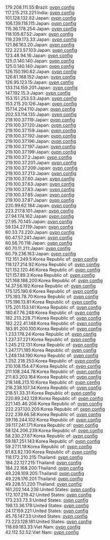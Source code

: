 179.208.111.55:Brazil: [ovpn config](vpn/179_208_111_55.ovpn)  
117.215.213.221:India: [ovpn config](vpn/117_215_213_221.ovpn)  
101.128.132.82:Japan: [ovpn config](vpn/101_128_132_82.ovpn)  
106.139.118.115:Japan: [ovpn config](vpn/106_139_118_115.ovpn)  
115.36.178.254:Japan: [ovpn config](vpn/115_36_178_254.ovpn)  
118.105.87.52:Japan: [ovpn config](vpn/118_105_87_52.ovpn)  
119.239.173.33:Japan: [ovpn config](vpn/119_239_173_33.ovpn)  
121.86.163.20:Japan: [ovpn config](vpn/121_86_163_20.ovpn)  
122.223.57.103:Japan: [ovpn config](vpn/122_223_57_103.ovpn)  
123.48.94.16:Japan: [ovpn config](vpn/123_48_94_16.ovpn)  
125.0.140.140:Japan: [ovpn config](vpn/125_0_140_140.ovpn)  
125.0.140.140:Japan: [ovpn config](vpn/125_0_140_140.ovpn)  
126.150.190.62:Japan: [ovpn config](vpn/126_150_190_62.ovpn)  
126.61.168.152:Japan: [ovpn config](vpn/126_61_168_152.ovpn)  
126.95.123.15:Japan: [ovpn config](vpn/126_95_123_15.ovpn)  
133.114.159.201:Japan: [ovpn config](vpn/133_114_159_201.ovpn)  
147.192.15.3:Japan: [ovpn config](vpn/147_192_15_3.ovpn)  
153.151.253.53:Japan: [ovpn config](vpn/153_151_253_53.ovpn)  
153.215.20.126:Japan: [ovpn config](vpn/153_215_20_126.ovpn)  
157.14.204.110:Japan: [ovpn config](vpn/157_14_204_110.ovpn)  
202.53.114.135:Japan: [ovpn config](vpn/202_53_114_135.ovpn)  
219.100.37.119:Japan: [ovpn config](vpn/219_100_37_119.ovpn)  
219.100.37.120:Japan: [ovpn config](vpn/219_100_37_120.ovpn)  
219.100.37.159:Japan: [ovpn config](vpn/219_100_37_159.ovpn)  
219.100.37.192:Japan: [ovpn config](vpn/219_100_37_192.ovpn)  
219.100.37.196:Japan: [ovpn config](vpn/219_100_37_196.ovpn)  
219.100.37.197:Japan: [ovpn config](vpn/219_100_37_197.ovpn)  
219.100.37.199:Japan: [ovpn config](vpn/219_100_37_199.ovpn)  
219.100.37.2:Japan: [ovpn config](vpn/219_100_37_2.ovpn)  
219.100.37.201:Japan: [ovpn config](vpn/219_100_37_201.ovpn)  
219.100.37.209:Japan: [ovpn config](vpn/219_100_37_209.ovpn)  
219.100.37.213:Japan: [ovpn config](vpn/219_100_37_213.ovpn)  
219.100.37.60:Japan: [ovpn config](vpn/219_100_37_60.ovpn)  
219.100.37.63:Japan: [ovpn config](vpn/219_100_37_63.ovpn)  
219.100.37.83:Japan: [ovpn config](vpn/219_100_37_83.ovpn)  
219.100.37.85:Japan: [ovpn config](vpn/219_100_37_85.ovpn)  
219.100.37.87:Japan: [ovpn config](vpn/219_100_37_87.ovpn)  
220.99.62.184:Japan: [ovpn config](vpn/220_99_62_184.ovpn)  
223.217.8.101:Japan: [ovpn config](vpn/223_217_8_101.ovpn)  
27.94.174.162:Japan: [ovpn config](vpn/27_94_174_162.ovpn)  
27.95.70.145:Japan: [ovpn config](vpn/27_95_70_145.ovpn)  
59.134.27.119:Japan: [ovpn config](vpn/59_134_27_119.ovpn)  
60.33.73.220:Japan: [ovpn config](vpn/60_33_73_220.ovpn)  
60.47.57.241:Japan: [ovpn config](vpn/60_47_57_241.ovpn)  
60.56.70.118:Japan: [ovpn config](vpn/60_56_70_118.ovpn)  
60.70.11.211:Japan: [ovpn config](vpn/60_70_11_211.ovpn)  
60.79.236.163:Japan: [ovpn config](vpn/60_79_236_163.ovpn)  
112.151.249.5:Korea Republic of: [ovpn config](vpn/112_151_249_5.ovpn)  
118.127.214.92:Korea Republic of: [ovpn config](vpn/118_127_214_92.ovpn)  
121.152.120.46:Korea Republic of: [ovpn config](vpn/121_152_120_46.ovpn)  
121.157.89.3:Korea Republic of: [ovpn config](vpn/121_157_89_3.ovpn)  
121.168.188.200:Korea Republic of: [ovpn config](vpn/121_168_188_200.ovpn)  
14.37.56.192:Korea Republic of: [ovpn config](vpn/14_37_56_192.ovpn)  
175.125.190.6:Korea Republic of: [ovpn config](vpn/175_125_190_6.ovpn)  
175.193.78.70:Korea Republic of: [ovpn config](vpn/175_193_78_70.ovpn)  
175.196.13.81:Korea Republic of: [ovpn config](vpn/175_196_13_81.ovpn)  
175.201.153.141:Korea Republic of: [ovpn config](vpn/175_201_153_141.ovpn)  
180.67.76.248:Korea Republic of: [ovpn config](vpn/180_67_76_248.ovpn)  
182.213.228.71:Korea Republic of: [ovpn config](vpn/182_213_228_71.ovpn)  
182.222.41.148:Korea Republic of: [ovpn config](vpn/182_222_41_148.ovpn)  
183.91.200.100:Korea Republic of: [ovpn config](vpn/183_91_200_100.ovpn)  
1.233.178.24:Korea Republic of: [ovpn config](vpn/1_233_178_24.ovpn)  
1.237.37.221:Korea Republic of: [ovpn config](vpn/1_237_37_221.ovpn)  
1.245.212.131:Korea Republic of: [ovpn config](vpn/1_245_212_131.ovpn)  
1.247.171.185:Korea Republic of: [ovpn config](vpn/1_247_171_185.ovpn)  
1.249.134.190:Korea Republic of: [ovpn config](vpn/1_249_134_190.ovpn)  
1.252.218.253:Korea Republic of: [ovpn config](vpn/1_252_218_253.ovpn)  
210.108.154.47:Korea Republic of: [ovpn config](vpn/210_108_154_47.ovpn)  
211.108.244.78:Korea Republic of: [ovpn config](vpn/211_108_244_78.ovpn)  
211.63.203.164:Korea Republic of: [ovpn config](vpn/211_63_203_164.ovpn)  
218.148.213.10:Korea Republic of: [ovpn config](vpn/218_148_213_10.ovpn)  
218.238.107.34:Korea Republic of: [ovpn config](vpn/218_238_107_34.ovpn)  
218.51.33.31:Korea Republic of: [ovpn config](vpn/218_51_33_31.ovpn)  
220.89.242.128:Korea Republic of: [ovpn config](vpn/220_89_242_128.ovpn)  
221.145.46.206:Korea Republic of: [ovpn config](vpn/221_145_46_206.ovpn)  
222.237.120.205:Korea Republic of: [ovpn config](vpn/222_237_120_205.ovpn)  
222.239.66.58:Korea Republic of: [ovpn config](vpn/222_239_66_58.ovpn)  
39.116.244.102:Korea Republic of: [ovpn config](vpn/39_116_244_102.ovpn)  
39.117.241.171:Korea Republic of: [ovpn config](vpn/39_117_241_171.ovpn)  
58.124.206.239:Korea Republic of: [ovpn config](vpn/58_124_206_239.ovpn)  
58.230.27.67:Korea Republic of: [ovpn config](vpn/58_230_27_67.ovpn)  
59.187.251.143:Korea Republic of: [ovpn config](vpn/59_187_251_143.ovpn)  
59.27.11.19:Korea Republic of: [ovpn config](vpn/59_27_11_19.ovpn)  
61.83.82.130:Korea Republic of: [ovpn config](vpn/61_83_82_130.ovpn)  
118.172.210.215:Thailand: [ovpn config](vpn/118_172_210_215.ovpn)  
184.22.127.215:Thailand: [ovpn config](vpn/184_22_127_215.ovpn)  
184.22.168.200:Thailand: [ovpn config](vpn/184_22_168_200.ovpn)  
49.228.109.205:Thailand: [ovpn config](vpn/49_228_109_205.ovpn)  
49.228.176.201:Thailand: [ovpn config](vpn/49_228_176_201.ovpn)  
49.228.51.220:Thailand: [ovpn config](vpn/49_228_51_220.ovpn)  
161.202.144.236:United States: [ovpn config](vpn/161_202_144_236.ovpn)  
172.107.219.42:United States: [ovpn config](vpn/172_107_219_42.ovpn)  
173.233.73.3:United States: [ovpn config](vpn/173_233_73_3.ovpn)  
198.13.36.179:United States: [ovpn config](vpn/198_13_36_179.ovpn)  
24.17.159.221:United States: [ovpn config](vpn/24_17_159_221.ovpn)  
45.76.147.33:United States: [ovpn config](vpn/45_76_147_33.ovpn)  
73.223.128.181:United States: [ovpn config](vpn/73_223_128_181.ovpn)  
118.69.183.33:Viet Nam: [ovpn config](vpn/118_69_183_33.ovpn)  
42.112.52.52:Viet Nam: [ovpn config](vpn/42_112_52_52.ovpn)  
